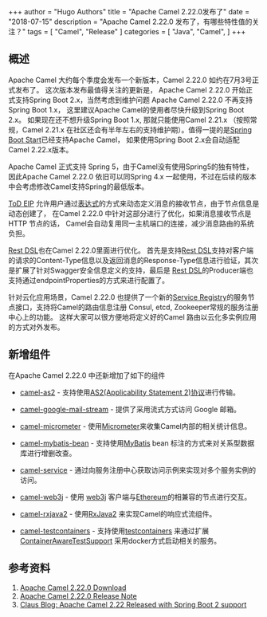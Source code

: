 +++
author = "Hugo Authors"
title = "Apache Camel 2.22.0发布了"
date = "2018-07-15"
description = "Apache Camel 2.22.0 发布了，有哪些特性值的关注？"
tags = [
    "Camel",
    "Release"
]
categories = [
    "Java",
    "Camel",
]
+++


## 概述

Apache Camel 大约每个季度会发布一个新版本，Camel  2.22.0 如约在7月3号正式发布了。 这次版本发布最值得关注的更新是， Apache Camel 2.22.0 开始正式支持Spring Boot 2.x，当然考虑到维护问题 Apache Camel 2.22.0 不再支持Spring Boot 1.x， 这里建议Apache Camel的使用者尽快升级到Spring Boot 2.x。 如果现在还不想升级Spring Boot 1.x, 那就只能使用Camel 2.21.x （按照常规，Camel 2.21.x 在社区还会有半年左右的支持维护期）。值得一提的是[Spring Boot Start](https://start.spring.io/)已经支持Apache Camel， 如果使用Spring Boot 2.x会自动适配Camel 2.22.x版本。

Apache Camel 正式支持 Spring 5，由于Camel没有使用Spring5的独有特性，因此Apache Camel 2.22.0 依旧可以同Spring 4.x 一起使用，不过在后续的版本中会考虑修改Camel支持Spring的最低版本。

[ToD  EIP](https://github.com/apache/camel/blob/master/camel-core/src/main/docs/eips/toD-eip.adoc) 允许用户通过[表达式](https://github.com/apache/camel/blob/master/camel-core/src/main/docs/eips/expression.html)的方式来动态定义消息的接收节点，由于节点信息是动态创建了， 在Camel 2.22.0 中针对这部分进行了优化，如果消息接收节点是HTTP 节点的话， Camel会自动复用同一主机端口的连接，减少消息路由的系统负担。

[Rest DSL](http://camel.apache.org/rest-dsl.html)也在Camel 2.22.0里面进行优化。 首先是支持[Rest DSL](http://camel.apache.org/rest-dsl.html)支持对客户端的请求的Content-Type信息以及返回消息的Response-Type信息进行验证，其次是扩展了针对Swagger安全信息定义的支持，最后是 [Rest DSL](http://camel.apache.org/rest-dsl.html)的Producer端也支持通过endpointProperties的方式来进行配置了。

针对云化应用场景，Camel 2.22.0 也提供了一个新的[Service Registry](https://github.com/apache/camel/blob/master/camel-core/src/main/java/org/apache/camel/cloud/ServiceRegistry.java)的服务节点接口，支持将Camel的路由信息注册 Consul, etcd, Zookeeper常规的服务注册中心上的功能。 这样大家可以很方便地将定义好的Camel 路由以云化多实例应用的方式对外发布。

## 新增组件



在Apache Camel 2.22.0 中还新增加了如下的组件

- [camel-as2](https://github.com/apache/camel/blob/master/components/camel-as2/camel-as2-component/src/main/docs/as2-component.adoc) - 支持使用[AS2(Applicability Statement 2)协议](https://tools.ietf.org/html/rfc4130)进行传输。

- [camel-google-mail-stream](https://github.com/apache/camel/blob/master/components/camel-google-mail/src/main/docs/google-mail-stream-component.adoc) - 提供了采用流式方式访问 Google 邮箱。

- [camel-micrometer](https://github.com/apache/camel/blob/master/components/camel-micrometer/src/main/docs/micrometer-component.adoc) - 使用[Micrometer](http://micrometer.io/)来收集Camel内部的相关统计信息。

- [camel-mybatis-bean](https://github.com/apache/camel/blob/master/components/camel-mybatis/src/main/docs/mybatis-bean-component.adoc) - 支持使用[MyBatis](http://mybatis.org/) bean 标注的方式来对关系型数据库进行增删改查。

- [camel-service](https://github.com/apache/camel/blob/master/components/camel-service/src/main/docs/service-component.adoc) - 通过向服务注册中心获取访问示例来实现对多个服务实例的访问。

- [camel-web3j](https://github.com/apache/camel/blob/master/components/camel-web3j/src/main/docs/web3j-component.adoc) - 使用 [web3j](https://github.com/web3j/web3j) 客户端与[Ethereum](https://www.ethereum.org/)的相兼容的节点进行交互。

- [camel-rxjava2](https://github.com/apache/camel/blob/master/components/camel-rxjava2/src/main/docs/rxjava2-component.adoc) - 使用[RxJava2](https://github.com/ReactiveX/RxJava) 来实现Camel的响应式流组件。

- [camel-testcontainers](https://github.com/apache/camel/blob/master/components/camel-testcontainers/src/main/docs/testcontainers.adoc) - 支持使用[testcontainers](https://www.testcontainers.org) 来通过扩展[ContainerAwareTestSupport](https://github.com/apache/camel/blob/master/components/camel-testcontainers/src/main/java/org/apache/camel/test/testcontainers/ContainerAwareTestSupport.java) 采用docker方式启动相关的服务。



## 参考资料



1. [Apache Camel 2.22.0 Download](http://camel.apache.org/camel-2220-release.html)
2. [Apache Camel 2.22.0 Release Note](https://issues.apache.org/jira/secure/ReleaseNote.jspa?version=12342707&projectId=12311211)
3. [Claus Blog: Apache Camel 2.22 Released with Spring Boot 2 support](http://www.davsclaus.com/2018/07/apache-camel-222-released-with-spring.html)
